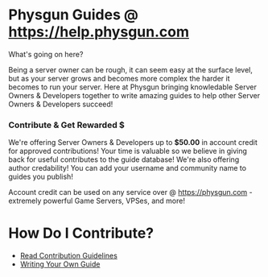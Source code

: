 # Physgun Guides @ https://help.physgun.com

What's going on here?

Being a server owner can be rough, it can seem easy at the surface level, but as your server grows and becomes more complex the harder it becomes to run your server. 
Here at Physgun bringing knowledable Server Owners & Developers together to write amazing guides to help other Server Owners & Developers succeed!

### Contribute & Get Rewarded $

We're offering Server Owners & Developers up to **$50.00** in account credit for approved contributions! Your time is valuable so we believe in giving back for useful contributes to the guide database!
We're also offering author credability! You can add your username and community name to guides you publish!

Account credit can be used on any service over @ https://physgun.com - extremely powerful Game Servers, VPSes, and more!

# How Do I Contribute?

* [Read Contribution Guidelines](https://github.com/physgun-com/community-guides/blob/main/contributing.md)
* [Writing Your Own Guide](https://github.com/physgun-com/community-guides/blob/main/contributing.md#writing-your-guide)

